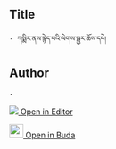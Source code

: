 ## Title
	- ཀསྨིར་ནས་རྙེད་པའི་ལེགས་སྦྱར་ཆོས་དཔེ།

## Author
	- 



[<img src="https://img.icons8.com/color/25/000000/edit-property.png"> Open in Editor](http://editor.openpecha.org/P004251)

[<img width="25" src="https://library.bdrc.io/icons/BUDA-small.svg"> Open in Buda](https://library.bdrc.io/show/bdr:IE0OPP004251)
